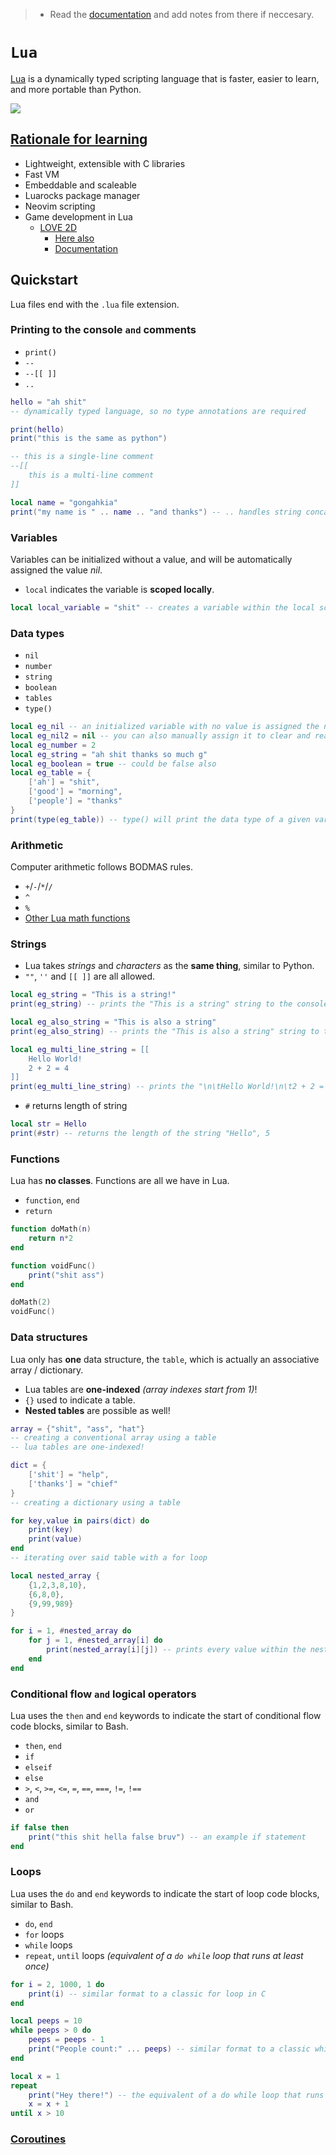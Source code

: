 > * Read the [documentation](https://www.lua.org/start.html) and add notes from there if neccesary.  

# `Lua`

[Lua](https://insights.stackoverflow.com/survey/2018/#most-loved-dreaded-and-wanted) is a dynamically typed scripting language that is faster, easier to learn, and more portable than Python.

![](https://cdn.icon-icons.com/icons2/2699/PNG/512/lua_logo_icon_168117.png)

## [Rationale for learning](https://www.quora.com/What-is-the-Lua-programming-language-used-for-Is-it-still-used-in-these-days)

* Lightweight, extensible with C libraries
* Fast VM
* Embeddable and scaleable 
* Luarocks package manager
* Neovim scripting
* Game development in Lua 
    * [LOVE 2D](https://youtu.be/I549C6SmUnk)
        * [Here also](https://youtu.be/ZQCky-_Ad5Y)
        * [Documentation](https://www.lua.org/)

## Quickstart

Lua files end with the `.lua` file extension.

### Printing to the console `and` comments

* `print()`
* `--`
* `--[[ ]]`
* `..`

```lua
hello = "ah shit"
-- dynamically typed language, so no type annotations are required

print(hello)
print("this is the same as python")

-- this is a single-line comment
--[[ 
    this is a multi-line comment
]]

local name = "gongahkia"
print("my name is " .. name .. "and thanks") -- .. handles string concatenation
```

### Variables

Variables can be initialized without a value, and will be automatically assigned the value *nil*.

* `local` indicates the variable is **scoped locally**.

```lua
local local_variable = "shit" -- creates a variable within the local scope
```

### Data types

* `nil`
* `number`
* `string`
* `boolean`
* `tables`
* `type()`

```lua
local eg_nil -- an initialized variable with no value is assigned the nil value
local eg_nil2 = nil -- you can also manually assign it to clear and reassign variables
local eg_number = 2
local eg_string = "ah shit thanks so much g"
local eg_boolean = true -- could be false also
local eg_table = {
    ['ah'] = "shit",     
    ['good'] = "morning",
    ['people'] = "thanks"
}
print(type(eg_table)) -- type() will print the data type of a given variable in Lua, and will return the type table in this case
```

### Arithmetic

Computer arithmetic follows BODMAS rules.

* `+`/`-`/`*`/`/`
* `^`
* `%`
* [Other Lua math functions](https://www.lua.org/pil/18.html)

### Strings

* Lua takes *strings* and *characters* as the **same thing**, similar to Python.
* `""`, `''` and `[[ ]]` are all allowed.

```lua
local eg_string = "This is a string!"
print(eg_string) -- prints the "This is a string" string to the console

local eg_also_string = "This is also a string"
print(eg_also_string) -- prints the "This is also a string" string to the console

local eg_multi_line_string = [[ 
    Hello World!
    2 + 2 = 4
]]
print(eg_multi_line_string) -- prints the "\n\tHello World!\n\t2 + 2 = 4" multi-line string including the newline character and tab character of the string
```

* `#` returns length of string

```lua
local str = Hello
print(#str) -- returns the length of the string "Hello", 5
```

### Functions

Lua has **no classes**. Functions are all we have in Lua.

* `function`, `end`
* `return`

```lua
function doMath(n)
    return n*2
end 

function voidFunc()
    print("shit ass")
end

doMath(2)
voidFunc()
```

### Data structures

Lua only has **one** data structure, the `table`, which is actually an associative array / dictionary.

* Lua tables are **one-indexed** *(array indexes start from 1)*!
* `{}` used to indicate a table.
* **Nested tables** are possible as well!

```lua
array = {"shit", "ass", "hat"}
-- creating a conventional array using a table
-- lua tables are one-indexed!

dict = {
    ['shit'] = "help",
    ['thanks'] = "chief"
}
-- creating a dictionary using a table

for key,value in pairs(dict) do
    print(key)
    print(value)
end
-- iterating over said table with a for loop

local nested_array {
    {1,2,3,8,10},
    {6,8,0},
    {9,99,989}
}

for i = 1, #nested_array do
    for j = 1, #nested_array[i] do
        print(nested_array[i][j]) -- prints every value within the nested array
    end
end
```

### Conditional flow `and` logical operators

Lua uses the `then` and `end` keywords to indicate the start of conditional flow code blocks, similar to Bash.

* `then`, `end`
* `if`
* `elseif`
* `else`
* `>`, `<`, `>=`, `<=`, `=`, `==`, `===`, `!=`, `!==`
* `and`
* `or`

```lua
if false then 
    print("this shit hella false bruv") -- an example if statement
end
```

### Loops

Lua uses the `do` and `end` keywords to indicate the start of loop code blocks, similar to Bash.

* `do`, `end`
* `for` loops
* `while` loops
* `repeat`, `until` loops *(equivalent of a `do while` loop that runs at least once)*

```lua
for i = 2, 1000, 1 do
    print(i) -- similar format to a classic for loop in C
end

local peeps = 10
while peeps > 0 do
    peeps = peeps - 1
    print("People count:" ... peeps) -- similar format to a classic while loop in C
end

local x = 1
repeat
    print("Hey there!") -- the equivalent of a do while loop that runs at least one time
    x = x + 1
until x > 10
```

### [Coroutines](https://www.lua.org/pil/9.1.html)

